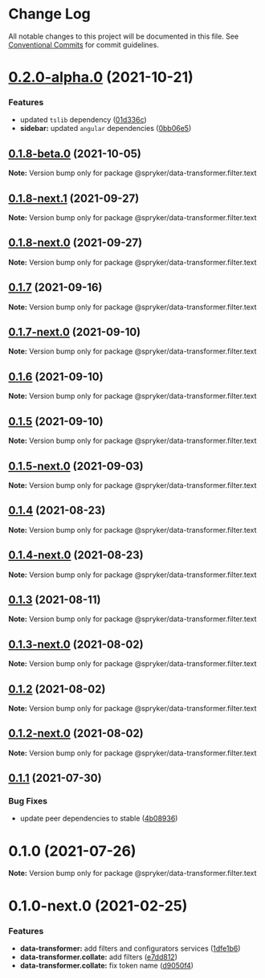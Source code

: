 # Change Log

All notable changes to this project will be documented in this file.
See [Conventional Commits](https://conventionalcommits.org) for commit guidelines.

# [0.2.0-alpha.0](https://github.com/spryker/ui-components/compare/@spryker/data-transformer.filter.text@0.1.8-beta.0...@spryker/data-transformer.filter.text@0.2.0-alpha.0) (2021-10-21)


### Features

* updated `tslib` dependency ([01d336c](https://github.com/spryker/ui-components/commit/01d336c2ed9ab974f38f6491eb4b440427117203))
* **sidebar:** updated `angular` dependencies ([0bb06e5](https://github.com/spryker/ui-components/commit/0bb06e56eb2981d8dff2931dd10493591ff9a08f))





## [0.1.8-beta.0](https://github.com/spryker/ui-components/compare/@spryker/data-transformer.filter.text@0.1.8-next.1...@spryker/data-transformer.filter.text@0.1.8-beta.0) (2021-10-05)

**Note:** Version bump only for package @spryker/data-transformer.filter.text





## [0.1.8-next.1](https://github.com/spryker/ui-components/compare/@spryker/data-transformer.filter.text@0.1.7...@spryker/data-transformer.filter.text@0.1.8-next.1) (2021-09-27)

**Note:** Version bump only for package @spryker/data-transformer.filter.text





## [0.1.8-next.0](https://github.com/spryker/zed-gui/compare/@spryker/data-transformer.filter.text@0.1.4...@spryker/data-transformer.filter.text@0.1.8-next.0) (2021-09-27)

**Note:** Version bump only for package @spryker/data-transformer.filter.text





## [0.1.7](https://github.com/spryker/ui-components/compare/@spryker/data-transformer.filter.text@0.1.7-next.0...@spryker/data-transformer.filter.text@0.1.7) (2021-09-16)

**Note:** Version bump only for package @spryker/data-transformer.filter.text





## [0.1.7-next.0](https://github.com/spryker/ui-components/compare/@spryker/data-transformer.filter.text@0.1.6...@spryker/data-transformer.filter.text@0.1.7-next.0) (2021-09-10)

**Note:** Version bump only for package @spryker/data-transformer.filter.text





## [0.1.6](https://github.com/spryker/ui-components/compare/@spryker/data-transformer.filter.text@0.1.5-next.0...@spryker/data-transformer.filter.text@0.1.6) (2021-09-10)

**Note:** Version bump only for package @spryker/data-transformer.filter.text





## [0.1.5](https://github.com/spryker/ui-components/compare/@spryker/data-transformer.filter.text@0.1.5-next.0...@spryker/data-transformer.filter.text@0.1.5) (2021-09-10)

**Note:** Version bump only for package @spryker/data-transformer.filter.text





## [0.1.5-next.0](https://github.com/spryker/ui-components/compare/@spryker/data-transformer.filter.text@0.1.4...@spryker/data-transformer.filter.text@0.1.5-next.0) (2021-09-03)

**Note:** Version bump only for package @spryker/data-transformer.filter.text





## [0.1.4](https://github.com/spryker/ui-components/compare/@spryker/data-transformer.filter.text@0.1.4-next.0...@spryker/data-transformer.filter.text@0.1.4) (2021-08-23)

**Note:** Version bump only for package @spryker/data-transformer.filter.text





## [0.1.4-next.0](https://github.com/spryker/ui-components/compare/@spryker/data-transformer.filter.text@0.1.3...@spryker/data-transformer.filter.text@0.1.4-next.0) (2021-08-23)

**Note:** Version bump only for package @spryker/data-transformer.filter.text





## [0.1.3](https://github.com/spryker/ui-components/compare/@spryker/data-transformer.filter.text@0.1.3-next.0...@spryker/data-transformer.filter.text@0.1.3) (2021-08-11)

**Note:** Version bump only for package @spryker/data-transformer.filter.text





## [0.1.3-next.0](https://github.com/spryker/ui-components/compare/@spryker/data-transformer.filter.text@0.1.2...@spryker/data-transformer.filter.text@0.1.3-next.0) (2021-08-02)

**Note:** Version bump only for package @spryker/data-transformer.filter.text





## [0.1.2](https://github.com/spryker/ui-components/compare/@spryker/data-transformer.filter.text@0.1.2-next.0...@spryker/data-transformer.filter.text@0.1.2) (2021-08-02)

**Note:** Version bump only for package @spryker/data-transformer.filter.text





## [0.1.2-next.0](https://github.com/spryker/ui-components/compare/@spryker/data-transformer.filter.text@0.1.1...@spryker/data-transformer.filter.text@0.1.2-next.0) (2021-08-02)

**Note:** Version bump only for package @spryker/data-transformer.filter.text





## [0.1.1](https://github.com/spryker/ui-components/compare/@spryker/data-transformer.filter.text@0.1.0...@spryker/data-transformer.filter.text@0.1.1) (2021-07-30)


### Bug Fixes

* update peer dependencies to stable ([4b08936](https://github.com/spryker/ui-components/commit/4b0893691360cf4bd66935aed24873266c98c4e4))





# 0.1.0 (2021-07-26)

**Note:** Version bump only for package @spryker/data-transformer.filter.text





# 0.1.0-next.0 (2021-02-25)


### Features

* **data-transformer:** add filters and configurators services ([1dfe1b6](https://github.com/spryker/ui-components/commit/1dfe1b6b8c84e5742bea658145c46eeca97b3915))
* **data-transformer.collate:** add filters ([e7dd812](https://github.com/spryker/ui-components/commit/e7dd81247ba953d38fc44109a45053c930ec9aa0))
* **data-transformer.collate:** fix token name ([d9050f4](https://github.com/spryker/ui-components/commit/d9050f4531c617cd8c8b64c1f4755f5bce82a45a))
